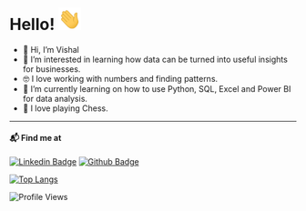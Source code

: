 # Hello! <img src="https://raw.githubusercontent.com/ptyadana/ptyadana/master/wave.gif" width="40px">

- 👋 Hi, I’m Vishal
- 👀 I’m interested in learning how data can be turned into useful insights for businesses.
- :nerd_face: I love working with numbers and finding patterns.
- 🌱 I’m currently learning on how to use Python, SQL, Excel and Power BI for data analysis.
- :robot: I love playing Chess.

----

#### 📬 Find me at
[![Linkedin Badge](https://img.shields.io/badge/-LinkedIn-blue?style=flat-square&logo=Linkedin&logoColor=white&link=https://www.linkedin.com/in/vishallb)](https://www.linkedin.com/in/vishallb)
[![Github Badge](http://img.shields.io/badge/-Github-black?style=flat-square&logo=github&link=https://github.com/vishallb/)](https://github.com/vishallb)

[![Top Langs](https://github-readme-stats.vercel.app/api/top-langs/?username=vishallb&layout=compact)](https://github.com/vishallb/github-readme-stats)

![Profile Views](https://komarev.com/ghpvc/?username=vishallb)





<!---
VishallB/VishallB is a ✨ special ✨ repository because its `README.md` (this file) appears on your GitHub profile.
You can click the Preview link to take a look at your changes.
--->
